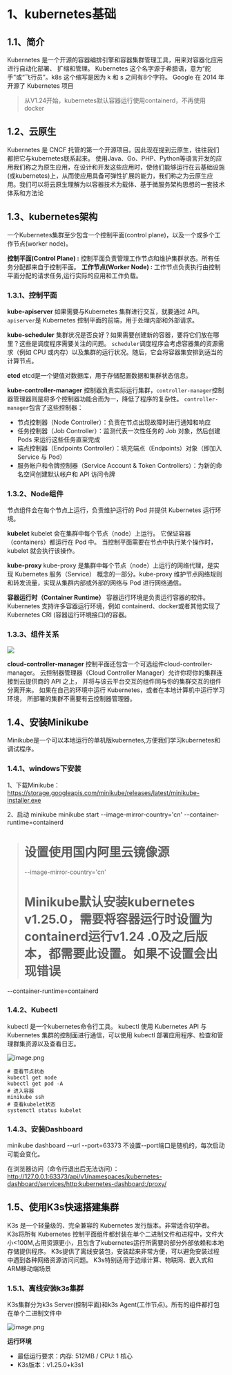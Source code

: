 # 1、kubernetes基础


## 1.1、简介

Kubernetes 是一个开源的容器编排引擎和容器集群管理工具，用来对容器化应用进行自动化部署、 扩缩和管理。
Kubernetes 这个名字源于希腊语，意为“舵手”或“飞行员”。k8s 这个缩写是因为 k 和 s 之间有8个字符。 Google 在 2014 年开源了 Kubernetes 项目

>从V1.24开始，kubernetes默认容器运行使用containerd，不再使用docker

## 1.2、云原生

Kubernetes 是 CNCF 托管的第一个开源项目。因此现在提到云原生，往往我们都把它与kubernetes联系起来。
使用Java、Go、PHP、Python等语言开发的应用我们称之为原生应用，在设计和开发这些应用时，使他们能够运行在云基础设施(或kubernetes)上，从而使应用具备可弹性扩展的能力，我们称之为云原生应用。我们可以将云原生理解为以容器技术为载体、基于微服务架构思想的一套技术体系和方法论

## 1.3、kubernetes架构

一个Kubernetes集群至少包含一个控制平面(control plane)，以及一个或多个工作节点(worker node)。

**控制平面(Control Plane) :** 控制平面负责管理工作节点和维护集群状态。所有任务分配都来自于控制平面。
**工作节点(Worker Node) :** 工作节点负责执行由控制平面分配的请求任务,运行实际的应用和工作负载。

### 1.3.1、控制平面

**kube-apiserver**
如果需要与Kubernetes 集群进行交互，就要通过 API。
`apiserver`是 Kubernetes 控制平面的前端，用于处理内部和外部请求。

**kube-scheduler**
集群状况是否良好？如果需要创建新的容器，要将它们放在哪里？这些是调度程序需要关注的问题。
`scheduler`调度程序会考虑容器集的资源需求（例如 CPU 或内存）以及集群的运行状况。随后，它会将容器集安排到适当的计算节点。

**etcd**
etcd是一个键值对数据库，用于存储配置数据和集群状态信息。

**kube-controller-manager**
控制器负责实际运行集群，`controller-manager`控制器管理器则是将多个控制器功能合而为一，降低了程序的复杂性。
`controller-manager`包含了这些控制器：
- 节点控制器（Node Controller）：负责在节点出现故障时进行通知和响应
- 任务控制器（Job Controller）：监测代表一次性任务的 Job 对象，然后创建 Pods 来运行这些任务直至完成
- 端点控制器（Endpoints Controller）：填充端点（Endpoints）对象（即加入 Service 与 Pod）
- 服务帐户和令牌控制器（Service Account & Token Controllers）：为新的命名空间创建默认帐户和 API 访问令牌

### 1.3.2、Node组件

节点组件会在每个节点上运行，负责维护运行的 Pod 并提供 Kubernetes 运行环境。

**kubelet**
kubelet 会在集群中每个节点（node）上运行。 它保证容器（containers）都运行在 Pod 中。
当控制平面需要在节点中执行某个操作时，kubelet 就会执行该操作。

**kube-proxy**
kube-proxy 是集群中每个节点（node）上运行的网络代理，是实现 Kubernetes 服务（Service） 概念的一部分。kube-proxy 维护节点网络规则和转发流量，实现从集群内部或外部的网络与 Pod 进行网络通信。

**容器运行时（Container Runtime）**
容器运行环境是负责运行容器的软件。Kubernetes 支持许多容器运行环境，例如 containerd、docker或者其他实现了 Kubernetes CRI (容器运行环境接口)的容器。

### 1.3.3、组件关系

![](https://yancey-note-img.oss-cn-beijing.aliyuncs.com/20240520105058.png)

**cloud-controller-manager**
控制平面还包含一个可选组件cloud-controller-manager。
云控制器管理器（Cloud Controller Manager）允许你将你的集群连接到云提供商的 API 之上， 并将与该云平台交互的组件同与你的集群交互的组件分离开来。
如果在自己的环境中运行 Kubernetes，或者在本地计算机中运行学习环境， 所部署的集群不需要有云控制器管理器。

## 1.4、安装Minikube

Minikube是一个可以本地运行的单机版kubernetes,方便我们学习kubernetes和调试程序。

### 1.4.1、windows下安装

1、下载Minikube：https://storage.googleapis.com/minikube/releases/latest/minikube-installer.exe

2、启动 minikube
minikube start --image-mirror-country='cn' --container-runtime=containerd

># 设置使用国内阿里云镜像源
>--image-mirror-country='cn' 
># Minikube默认安装kubernetes v1.25.0，需要将容器运行时设置为containerd运行v1.24 .0及之后版本，都需要此设置。如果不设置会出现错误
--container-runtime=containerd


### 1.4.2、Kubectl

kubectl 是一个kubernetes命令行工具。
kubectl 使用 Kubernetes API 与 Kubernetes 集群的控制面进行通信，可以使用 kubectl 部署应用程序、检查和管理群集资源以及查看日志。

![image.png](https://yancey-note-img.oss-cn-beijing.aliyuncs.com/20240520111114.png)

```shell
# 查看节点状态
kubectl get node
kubectl get pod -A
# 进入容器
minikube ssh
# 查看kubelet状态
systemctl status kubelet
```

### 1.4.3、安装Dashboard

minikube dashboard --url --port=63373
不设置--port端口是随机的，每次启动可能会变化。

在浏览器访问（命令行退出后无法访问）：
http://127.0.0.1:63373/api/v1/namespaces/kubernetes-dashboard/services/http:kubernetes-dashboard:/proxy/


## 1.5、使用K3s快速搭建集群

K3s 是一个轻量级的、完全兼容的 Kubernetes 发行版本。非常适合初学者。
K3s将所有 Kubernetes 控制平面组件都封装在单个二进制文件和进程中，文件大小<100M,占用资源更小，且包含了kubernetes运行所需要的部分外部依赖和本地存储提供程序。
K3s提供了离线安装包，安装起来非常方便，可以避免安装过程中遇到各种网络资源访问问题。
K3s特别适用于边缘计算、物联网、嵌入式和ARM移动端场景

### 1.5.1、离线安装k3s集群

K3s集群分为k3s Server(控制平面)和k3s Agent(工作节点)。所有的组件都打包在单个二进制文件中

![image.png](https://yancey-note-img.oss-cn-beijing.aliyuncs.com/20240520112800.png)

**运行环境**

- 最低运行要求：内存: 512MB / CPU: 1 核心
- K3s版本：v1.25.0+k3s1



